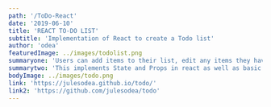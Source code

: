 ```yaml
---
path: '/ToDo-React'
date: '2019-06-10'
title: 'REACT TO-DO LIST'
subtitle: 'Implementation of React to create a Todo list'
author: 'odea'
featuredImage: ../images/todolist.png
summaryone: 'Users can add items to their list, edit any items they have added and also delete items. A minimalistic design was used to make the user experience friendly.'
summarytwo: 'This implements State and Props in react as well as basic component structure for a react application.'
bodyImage: ../images/todo.png
link: 'https://julesodea.github.io/todo/'
link2: 'https://github.com/julesodea/todo'
---
```

